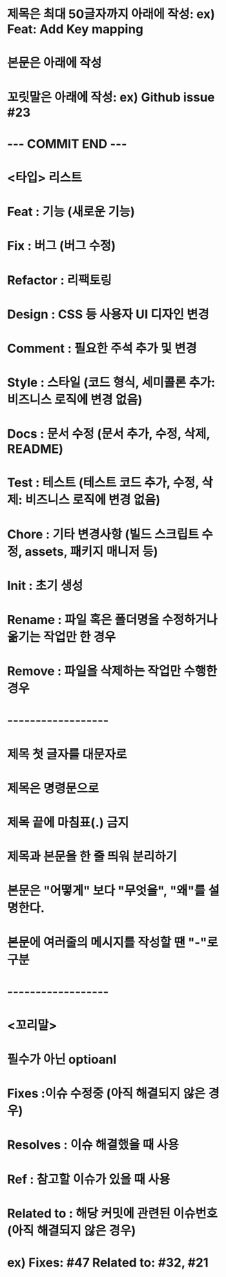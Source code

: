 # 제목은 최대 50글자까지 아래에 작성: ex) Feat: Add Key mapping  

# 본문은 아래에 작성  

# 꼬릿말은 아래에 작성: ex) Github issue #23  

# --- COMMIT END ---  
#   <타입> 리스트  
#   Feat        : 기능 (새로운 기능)  
#   Fix         : 버그 (버그 수정)  
#   Refactor    : 리팩토링  
#   Design      : CSS 등 사용자 UI 디자인 변경  
#   Comment     : 필요한 주석 추가 및 변경  
#   Style       : 스타일 (코드 형식, 세미콜론 추가: 비즈니스 로직에 변경 없음)  
#   Docs        : 문서 수정 (문서 추가, 수정, 삭제, README)  
#   Test        : 테스트 (테스트 코드 추가, 수정, 삭제: 비즈니스 로직에 변경 없음)  
#   Chore       : 기타 변경사항 (빌드 스크립트 수정, assets, 패키지 매니저 등)  
#   Init        : 초기 생성  
#   Rename      : 파일 혹은 폴더명을 수정하거나 옮기는 작업만 한 경우  
#   Remove      : 파일을 삭제하는 작업만 수행한 경우  
# ------------------  
#   제목 첫 글자를 대문자로  
#   제목은 명령문으로  
#   제목 끝에 마침표(.) 금지  
#   제목과 본문을 한 줄 띄워 분리하기  
#   본문은 "어떻게" 보다 "무엇을", "왜"를 설명한다.  
#   본문에 여러줄의 메시지를 작성할 땐 "-"로 구분  
# ------------------  
#   <꼬리말>  
#   필수가 아닌 optioanl  
#   Fixes        :이슈 수정중 (아직 해결되지 않은 경우)  
#   Resolves     : 이슈 해결했을 때 사용  
#   Ref          : 참고할 이슈가 있을 때 사용  
#   Related to   : 해당 커밋에 관련된 이슈번호 (아직 해결되지 않은 경우)  
#   ex) Fixes: #47 Related to: #32, #21